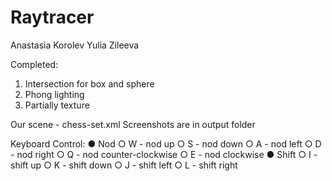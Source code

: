 # Raytracer

Anastasia Korolev
Yulia Zileeva

Completed:
1. Intersection for box and sphere
2. Phong lighting
3. Partially texture

Our scene - chess-set.xml
Screenshots are in output folder

Keyboard Control:
● Nod
○ W - nod up
○ S - nod down
○ A - nod left
○ D - nod right
○ Q - nod counter-clockwise
○ E - nod clockwise
● Shift
○ I - shift up
○ K - shift down
○ J - shift left
○ L - shift right

